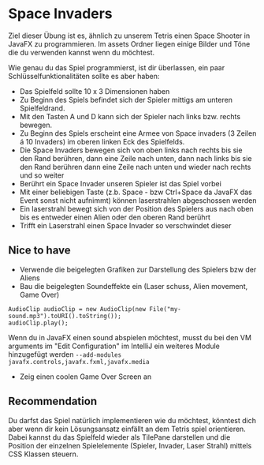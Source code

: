 # Space Invaders 

Ziel dieser Übung ist es, ähnlich zu unserem Tetris einen Space Shooter in JavaFX zu programmieren. 
Im assets Ordner liegen einige Bilder und Töne die du verwenden kannst wenn du möchtest. 

Wie genau du das Spiel programmierst, ist dir überlassen, ein paar Schlüsselfunktionalitäten sollte es aber haben: 
* Das Spielfeld sollte 10 x 3 Dimensionen haben
* Zu Beginn des Spiels befindet sich der Spieler mittigs am unteren Spielfeldrand. 
* Mit den Tasten A und D kann sich der Spieler nach links bzw. rechts bewegen. 
* Zu Beginn des Spiels erscheint eine Armee von Space invaders (3 Zeilen á 10 Invaders) im oberen linken Eck des Spielfelds.
* Die Space Invaders bewegen sich von oben links nach rechts bis sie den Rand berühren, dann eine Zeile nach unten, dann nach links bis sie den Rand berühren dann eine Zeile nach unten und wieder nach rechts und so weiter
* Berührt ein Space Invader unseren Spieler ist das Spiel vorbei
* Mit einer beliebigen Taste (z.b. Space - bzw Ctrl+Space da JavaFX das Event sonst nicht aufnimmt) können laserstrahlen abgeschossen werden
* Ein laserstrahl bewegt sich von der Position des Spielers aus nach oben bis es entweder einen Alien oder den oberen Rand berührt
* Trifft ein Laserstrahl einen Space Invader so verschwindet dieser

## Nice to have 

* Verwende die beigelegten Grafiken zur Darstellung des Spielers bzw der Aliens 
* Bau die beigelegten Soundeffekte ein (Laser schuss, Alien movement, Game Over) 
```
AudioClip audioClip = new AudioClip(new File("my-sound.mp3").toURI().toString());
audioClip.play();
```
  Wenn du in JavaFX einen sound abspielen möchtest, musst du bei den VM arguments im "Edit Configuration" im IntelliJ ein weiteres Module hinzugefügt werden `--add-modules javafx.controls,javafx.fxml,javafx.media`
* Zeig einen coolen Game Over Screen an

## Recommendation 

Du darfst das Spiel natürlich implementieren wie du möchtest, könntest dich aber wenn dir kein Lösungsansatz einfällt an dem Tetris spiel orientieren. Dabei kannst du das Spielfeld wieder als TilePane darstellen und die Position der einzelnen Spielelemente (Spieler, Invader, Laser Strahl) mittels CSS Klassen steuern. 
